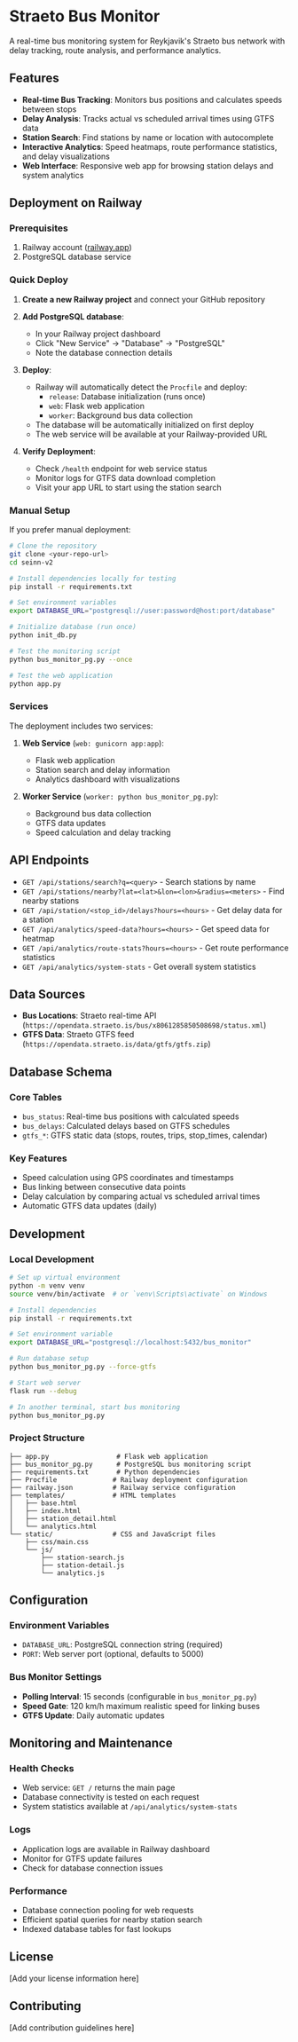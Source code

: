 # Straeto Bus Monitor

A real-time bus monitoring system for Reykjavik's Straeto bus network with delay tracking, route analysis, and performance analytics.

## Features

- **Real-time Bus Tracking**: Monitors bus positions and calculates speeds between stops
- **Delay Analysis**: Tracks actual vs scheduled arrival times using GTFS data
- **Station Search**: Find stations by name or location with autocomplete
- **Interactive Analytics**: Speed heatmaps, route performance statistics, and delay visualizations
- **Web Interface**: Responsive web app for browsing station delays and system analytics

## Deployment on Railway

### Prerequisites

1. Railway account ([railway.app](https://railway.app))
2. PostgreSQL database service

### Quick Deploy

1. **Create a new Railway project** and connect your GitHub repository

2. **Add PostgreSQL database**:
   - In your Railway project dashboard
   - Click "New Service" → "Database" → "PostgreSQL"
   - Note the database connection details

3. **Deploy**:
   - Railway will automatically detect the `Procfile` and deploy:
     - `release`: Database initialization (runs once)
     - `web`: Flask web application
     - `worker`: Background bus data collection
   - The database will be automatically initialized on first deploy
   - The web service will be available at your Railway-provided URL

4. **Verify Deployment**:
   - Check `/health` endpoint for web service status
   - Monitor logs for GTFS data download completion
   - Visit your app URL to start using the station search

### Manual Setup

If you prefer manual deployment:

```bash
# Clone the repository
git clone <your-repo-url>
cd seinn-v2

# Install dependencies locally for testing
pip install -r requirements.txt

# Set environment variables
export DATABASE_URL="postgresql://user:password@host:port/database"

# Initialize database (run once)
python init_db.py

# Test the monitoring script
python bus_monitor_pg.py --once

# Test the web application
python app.py
```

### Services

The deployment includes two services:

1. **Web Service** (`web: gunicorn app:app`):
   - Flask web application
   - Station search and delay information
   - Analytics dashboard with visualizations

2. **Worker Service** (`worker: python bus_monitor_pg.py`):
   - Background bus data collection
   - GTFS data updates
   - Speed calculation and delay tracking

## API Endpoints

- `GET /api/stations/search?q=<query>` - Search stations by name
- `GET /api/stations/nearby?lat=<lat>&lon=<lon>&radius=<meters>` - Find nearby stations
- `GET /api/station/<stop_id>/delays?hours=<hours>` - Get delay data for a station
- `GET /api/analytics/speed-data?hours=<hours>` - Get speed data for heatmap
- `GET /api/analytics/route-stats?hours=<hours>` - Get route performance statistics
- `GET /api/analytics/system-stats` - Get overall system statistics

## Data Sources

- **Bus Locations**: Straeto real-time API (`https://opendata.straeto.is/bus/x8061285850508698/status.xml`)
- **GTFS Data**: Straeto GTFS feed (`https://opendata.straeto.is/data/gtfs/gtfs.zip`)

## Database Schema

### Core Tables

- `bus_status`: Real-time bus positions with calculated speeds
- `bus_delays`: Calculated delays based on GTFS schedules
- `gtfs_*`: GTFS static data (stops, routes, trips, stop_times, calendar)

### Key Features

- Speed calculation using GPS coordinates and timestamps
- Bus linking between consecutive data points
- Delay calculation by comparing actual vs scheduled arrival times
- Automatic GTFS data updates (daily)

## Development

### Local Development

```bash
# Set up virtual environment
python -m venv venv
source venv/bin/activate  # or `venv\Scripts\activate` on Windows

# Install dependencies
pip install -r requirements.txt

# Set environment variable
export DATABASE_URL="postgresql://localhost:5432/bus_monitor"

# Run database setup
python bus_monitor_pg.py --force-gtfs

# Start web server
flask run --debug

# In another terminal, start bus monitoring
python bus_monitor_pg.py
```

### Project Structure

```
├── app.py                 # Flask web application
├── bus_monitor_pg.py      # PostgreSQL bus monitoring script
├── requirements.txt       # Python dependencies
├── Procfile              # Railway deployment configuration
├── railway.json          # Railway service configuration
├── templates/            # HTML templates
│   ├── base.html
│   ├── index.html
│   ├── station_detail.html
│   └── analytics.html
└── static/               # CSS and JavaScript files
    ├── css/main.css
    └── js/
        ├── station-search.js
        ├── station-detail.js
        └── analytics.js
```

## Configuration

### Environment Variables

- `DATABASE_URL`: PostgreSQL connection string (required)
- `PORT`: Web server port (optional, defaults to 5000)

### Bus Monitor Settings

- **Polling Interval**: 15 seconds (configurable in `bus_monitor_pg.py`)
- **Speed Gate**: 120 km/h maximum realistic speed for linking buses
- **GTFS Update**: Daily automatic updates

## Monitoring and Maintenance

### Health Checks

- Web service: `GET /` returns the main page
- Database connectivity is tested on each request
- System statistics available at `/api/analytics/system-stats`

### Logs

- Application logs are available in Railway dashboard
- Monitor for GTFS update failures
- Check for database connection issues

### Performance

- Database connection pooling for web requests
- Efficient spatial queries for nearby station search
- Indexed database tables for fast lookups

## License

[Add your license information here]

## Contributing

[Add contribution guidelines here]